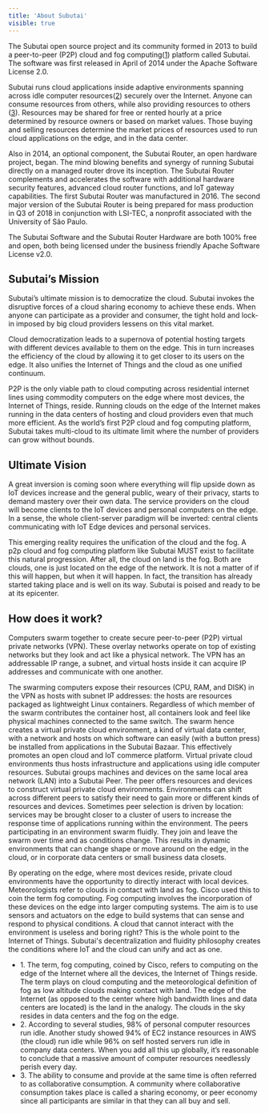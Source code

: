 ```yaml
---
title: 'About Subutai'
visible: true
---
```


The Subutai open source project and its community formed in 2013 to build a peer-to-peer (P2P) cloud and fog computing([1](#fog)) platform called Subutai. The software was first released in April of 2014 under the Apache Software License 2.0.

Subutai runs cloud applications inside adaptive environments spanning across idle computer resources([2](#resources)) securely over the Internet. Anyone can consume resources from others, while also providing resources to others ([3](#provide)). Resources may be shared for free or rented hourly at a price determined by resource owners or based on market values. Those buying and selling resources determine the market prices of resources used to run cloud applications on the edge, and in the data center.

Also in 2014, an optional component, the Subutai Router, an open hardware project, began. The mind blowing benefits and synergy of running Subutai directly on a managed router drove its inception. The Subutai Router complements and accelerates the software with additional hardware security features, advanced cloud router functions, and IoT gateway capabilities. The first Subutai Router was manufactured in 2016. The second major version of the Subutai Router is being prepared for mass production in Q3 of 2018 in conjunction with LSI-TEC, a nonprofit associated with the University of São Paulo.

The Subutai Software and the Subutai Router Hardware are both 100% free and open, both being licensed under the business friendly Apache Software License v2.0.

## Subutai’s Mission

Subutai’s ultimate mission is to democratize the cloud. Subutai invokes the disruptive forces of a cloud sharing economy to achieve these ends. When anyone can participate as a provider and consumer, the tight hold and lock-in imposed by big cloud providers lessens on this vital market.

Cloud democratization leads to a supernova of potential hosting targets with different devices available to them on the edge. This in turn increases the efficiency of the cloud by allowing it to get closer to its users on the edge. It also unifies the Internet of Things and the cloud as one unified continuum.

P2P is the only viable path to cloud computing across residential internet lines using commodity computers on the edge where most devices, the Internet of Things, reside. Running clouds on the edge of the Internet makes running in the data centers of hosting and cloud providers even that much more efficient. As the world’s first P2P cloud and fog computing platform, Subutai takes multi-cloud to its ultimate limit where the number of providers can grow without bounds.

## Ultimate Vision

A great inversion is coming soon where everything will flip upside down as IoT devices increase and the general public, weary of their privacy, starts to demand mastery over their own data. The service providers on the cloud will become clients to the IoT devices and personal computers on the edge. In a sense, the whole client-server paradigm will be inverted: central clients communicating with IoT Edge devices and personal services.

This emerging reality requires the unification of the cloud and the fog. A p2p cloud and fog computing platform like Subutai MUST exist to facilitate this natural progression. After all, the cloud on land is the fog. Both are clouds, one is just located on the edge of the network. It is not a matter of if this will happen, but when it will happen. In fact, the transition has already started taking place and is well on its way. Subutai is poised and ready to be at its epicenter.

## How does it work?

Computers swarm together to create secure peer-to-peer (P2P) virtual private networks (VPN). These overlay networks operate on top of existing networks but they look and act like a physical network. The VPN has an addressable IP range, a subnet, and virtual hosts inside it can acquire IP addresses and communicate with one another.

The swarming computers expose their resources (CPU, RAM, and DISK) in the VPN as hosts with subnet IP addresses: the hosts are resources packaged as lightweight Linux containers. Regardless of which member of the swarm contributes the container host, all containers look and feel like physical machines connected to the same switch. The swarm hence creates a virtual private cloud environment, a kind of virtual data center, with a network and hosts on which software can easily (with a button press) be installed from applications in the Subutai Bazaar. This effectively promotes an open cloud and IoT commerce platform. Virtual private cloud environments thus hosts infrastructure and applications using idle computer resources.
Subutai groups machines and devices on the same local area network (LAN) into a Subutai Peer. The peer offers resources and devices to construct virtual private cloud environments. Environments can shift across different peers to satisfy their need to gain more or different kinds of resources and devices. Sometimes peer selection is driven by location: services may be brought closer to a cluster of users to increase the response time of applications running within the environment. The peers participating in an environment swarm fluidly. They join and leave the swarm over time and as conditions change. This results in dynamic environments that can change shape or move around on the edge, in the cloud, or in corporate data centers or small business data closets.

By operating on the edge, where most devices reside, private cloud environments have the opportunity to directly interact with local devices. Meteorologists refer to clouds in contact with land as fog. Cisco used this to coin the term fog computing. Fog computing involves the incorporation of these devices on the edge into larger computing systems. The aim is to use sensors and actuators on the edge to build systems that can sense and respond to physical conditions. A cloud that cannot interact with the environment is useless and boring right? This is the whole point to the Internet of Things. Subutai's decentralization and fluidity philosophy creates the conditions where IoT and the cloud can unify and act as one.

* <a id="fog">1.</a> The term, fog computing, coined by Cisco, refers to computing on the edge of the Internet where all the devices, the Internet of Things reside. The term plays on cloud computing and the meteorological definition of fog as low altitude clouds making contact with land. The edge of the Internet (as opposed to the center where high bandwidth lines and data centers are located) is the land in the analogy. The clouds in the sky resides in data centers and the fog on the edge.
* <a id="resources">2</a>. According to several studies, 98% of personal computer resources run idle. Another study showed 94% of EC2 instance resources in AWS (the cloud) run idle while 96% on self hosted servers run idle in company data centers. When you add all this up globally, it’s reasonable to conclude that a massive amount of computer resources needlessly perish every day.
* <a id="provide">3</a>. The ability to consume and provide at the same time is often referred to as collaborative consumption. A community where collaborative consumption takes place is called a sharing economy, or peer economy since all participants are similar in that they can all buy and sell.
